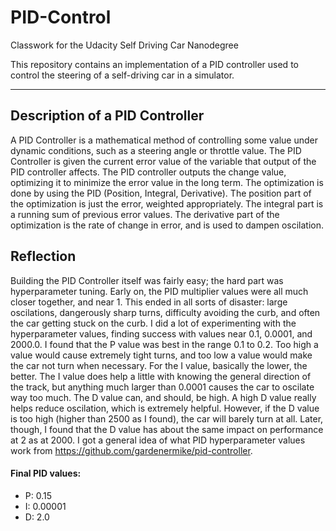 # PID-Control
Classwork for the Udacity Self Driving Car Nanodegree

This repository contains an implementation of a PID controller used to control the steering of a self-driving car in a simulator.

---

## Description of a PID Controller
A PID Controller is a mathematical method of controlling some value under dynamic conditions, such as a steering angle or throttle value. The PID Controller is given the current error value of the variable that output of the PID controller affects. The PID controller outputs the change value, optimizing it to minimize the error value in the long term. The optimization is done by using the PID (Position, Integral, Derivative). The position part of the optimization is just the error, weighted appropriately. The integral part is a running sum of previous error values. The derivative part of the optimization is the rate of change in error, and is used to dampen oscilation.

## Reflection
  Building the PID Controller itself was fairly easy; the hard part was hyperparameter tuning. Early on, the PID multiplier values were all much closer together, and near 1. This ended in all sorts of disaster: large oscilations, dangerously sharp turns, difficulty avoiding the curb, and often the car getting stuck on the curb. I did a lot of experimenting with the hyperparameter values, finding success with values near 0.1, 0.0001, and 2000.0. I found that the P value was best in the range 0.1 to 0.2. Too high a value would cause extremely tight turns, and too low a value would make the car not turn when necessary. For the I value, basically the lower, the better. The I value does help a little with knowing the general direction of the track, but anything much larger than 0.0001 causes the car to oscilate way too much. The D value can, and should, be high. A high D value really helps reduce oscilation, which is extremely helpful. However, if the D value is too high (higher than 2500 as I found), the car will barely turn at all. Later, though, I found that the D value has about the same impact on performance at 2 as at 2000. I got a general idea of what PID hyperparameter values work from https://github.com/gardenermike/pid-controller.
  
  #### Final PID values:
  
  * P: 0.15
  * I: 0.00001
  * D: 2.0
  
